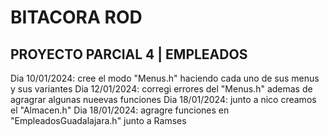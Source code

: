 # BITACORA ROD

## PROYECTO PARCIAL 4 | EMPLEADOS

  
Dia 10/01/2024: cree el modo "Menus.h" haciendo cada uno de sus menus y sus variantes
Dia 12/01/2024: corregi errores del "Menus.h" ademas de agragrar algunas nueevas funciones
Dia 18/01/2024: junto a nico creamos el "Almacen.h"
Dia 18/01/2024: agragre funciones en "EmpleadosGuadalajara.h" junto a Ramses